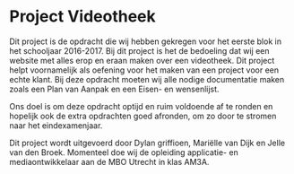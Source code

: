 # Project Videotheek

Dit project is de opdracht die wij hebben gekregen voor het eerste blok in het schooljaar 2016-2017. Bij dit project is het de bedoeling dat wij een website met alles erop en eraan maken over een videotheek. Dit project helpt voornamelijk als oefening voor het maken van een project voor een echte klant. Bij deze opdracht moeten wij alle nodige documentatie maken zoals een Plan van Aanpak en een Eisen- en wensenlijst.
 
Ons doel is om deze opdracht optijd en ruim voldoende af te ronden en hopelijk ook de extra opdrachten goed afronden, om zo door te stromen naar het eindexamenjaar.
 
Dit project wordt uitgevoerd door Dylan griffioen, Mariëlle van Dijk en Jelle van den Broek. Momenteel doe wij de opleiding applicatie- en mediaontwikkelaar aan de MBO Utrecht in klas AM3A.